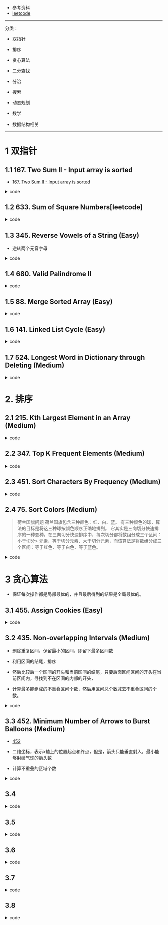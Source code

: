 - 参考资料
- [leetcode](https://github.com/CyC2018/Interview-Notebook/blob/master/notes/Leetcode%20%E9%A2%98%E8%A7%A3.md)

---

分类： 
- 双指针
- 排序
- 贪心算法
- 二分查找
- 分治
- 搜索
- 动态规划

- 数学
- 数据结构相关

---
# 1 双指针
## 1.1 167. Two Sum II - Input array is sorted
- [167. Two Sum II - Input array is sorted](https://leetcode.com/problems/two-sum-ii-input-array-is-sorted/description/)

<details><summary>code</summary>

```
class Solution {
public:
    vector<int> twoSum(vector<int>& numbers, int target) {
        vector<int> res;
        if(numbers.empty())
            return res;
        // 双边搜索
        int left=0, right = numbers.size() -1;
        while(left <right){
            if(numbers[left] + numbers[right] < target)
                left++;
            else if(numbers[left] + numbers[right] > target)
                right --;
            else 
                break;
        }
        if(left >= right)
            return res;
        
        res.push_back(left+1);
        res.push_back(right+1);
        return res;
        
        
            
    }
};
```

</details>

## 1.2 633. Sum of Square Numbers[leetcode]


<details><summary>code</summary>

```
class Solution {
public:
    bool judgeSquareSum(int c) {
        if(c < 0)
            return false;
        int mid = static_cast<int>(sqrt(c));
        cout<<mid<<endl;
        int l=0, r = mid;
        while(l<=r){
            if(l*l + r*r < c)
                l++;
            else if(l*l + r*r > c)
                r--;
            else
                break;
        }
        if (l>r)
            return false;
        
        return true;
        
    }
};

```

</details>

## 1.3 345. Reverse Vowels of a String (Easy)
- 逆转两个元音字母

<details><summary>code</summary>

```

class Solution {
public:
    string reverseVowels(string s) {
        if(s.empty())
            return "";

       // cout<<"start.."<<endl;
        int l=0,r=s.size()-1;
        while(l<r){
            while(!res.count(s[l]))
                l++;
            while(!res.count(s[r]))
                r--;
            if(l<r)
                swap(s[l++],s[r--]);
            
        }
       // cout<<"s:"<<s<<endl;
        return s;
    }
public:
    set<char> res;
    Solution(){
        res.insert('a');
        res.insert('A');
        res.insert('e');
        res.insert('E');
        res.insert('i');
        res.insert('I');
        res.insert('o');
        res.insert('O');
        res.insert('U');
        res.insert('u'); 
    }
    
    
    
};

```

</details>


## 1.4 680. Valid Palindrome II

<details><summary>code</summary>

```
class Solution {
public:
    bool validPalindrome(string s) {
        if(s.empty() || s.size() ==1)
            return true;
        
        int i=0, j= s.size()-1;
        int cnt=0;
        bool t = ispalin(s,i,j,cnt);

        return t;

    }
    
    
    bool ispalin(string& s , int i, int j,int cnt){
        if (cnt > 1)
            return false;
            if(i>j)
            return true;

        if(s[i] != s[j]){
            cnt++;
            return  ispalin(s,i+1,j,cnt) || ispalin(s,i,j-1,cnt);
        }
        else 
            return ispalin(s,i+1,j-1,cnt);
    }
};
```

</details>

## 1.5 88. Merge Sorted Array (Easy)

<details><summary>code</summary>

```
class Solution {
public:
    void merge(vector<int>& nums1, int m, vector<int>& nums2, int n) {
        if(m+n > nums1.size() || n==0)
            return ;
        int len = nums1.size()-1;
        
        if(m==0){
            for(int i=0;i<n;i++)
                nums1[i] = nums2[i];
        }


        int i=m-1,j=n-1;
        while((i>=0 || j>=0) && len>=0 ){
            if(i<0)
            {
                nums1[len] = nums2[j];
                j--;
            }else if(j<0)
                break;
            else if(nums1[i] >= nums2[j]){
                nums1[len]= nums1[i];
                i--;
            }else{
                nums1[len] = nums2[j];
                j--;
            }
            len--;
        }

    }
};

```

</details>

## 1.6 141. Linked List Cycle (Easy)

<details><summary>code</summary>

```
class Solution {
public:
    bool hasCycle(ListNode *head) {
        if(!head || head->next == nullptr)
            return false;
        ListNode* low , *fast;
        low = head;
        fast = low->next;
        while(low && fast && fast->next){
            if(low == fast)
                return true;
            low = low->next;
            fast = fast->next->next;
        }
        return false;
        
    }
};
```

</details>

## 1.7 524. Longest Word in Dictionary through Deleting (Medium)

<details><summary>code</summary>

```
class Solution {
public:
    string findLongestWord(string s, vector<string>& d) {
        if(s.size() == 0 || d.size() == 0)
            return "";
        int maxlen=0;
        int len1 = s.size();
        int tmp=0;
        int idx=-1;
        sort(d.begin(),d.end());
        for(int i=0;i<d.size();i++){
            int len2 = d[i].size();
            if(len1 < len2)
                continue;
            tmp = isstr(s, d[i]);
            if(tmp == len2 && tmp > maxlen)
            {
                maxlen = tmp;
                idx = i;
             }
        }
        return idx== -1 ? "" : d[idx];
        
    }
    
    int  isstr(string s1, string s2){
        int i=0,j=0;
        while(i<s1.size() && j < s2.size()){
            if(s1[i] == s2[j])
                j++;
            i++;
        }
        return j;
    }
    
};
```

</details>


# 2. 排序

## 2.1 215. Kth Largest Element in an Array (Medium)

<details><summary>code</summary>

```
class Solution {
public:
    int findKthLargest(vector<int>& nums, int k) {
        if(nums.size() == 0)
            return 0;
        
        priority_queue<int> pq;
        for(int n : nums){
            pq.push(n);
        }
        
        while( k>1)
        {
            pq.pop();
            k--;
        }
        
        return pq.top();
        
    }
};

```

</details>


## 2.2 347. Top K Frequent Elements (Medium)

<details><summary>code</summary>

```
class Solution {
public:
    vector<int> topKFrequent(vector<int>& nums, int k) {
        unordered_map<int, int> freq;
        for (int i = 0; i < nums.size(); i++)
            freq[nums[i]]++;
        
        int range_min = 0;
        int range_max = 0;
        for (auto it = freq.begin(); it != freq.end(); it++)
        {
            range_min = min(range_min, it->second);
            range_max = max(range_max, it->second);
        }
        
        vector<vector<int>> buckets(range_max - range_min + 1);
        for (auto it = freq.begin(); it != freq.end(); it++)
        {
            buckets[it->second - range_min].push_back(it->first);
        }
        
        vector<int> result;
        for (int i = int(buckets.size())-1; i >= 0; i--)
        {
            for (int j = 0; j < buckets[i].size(); j++)
            {
                result.push_back(buckets[i][j]);
                if (result.size() == k)
                    return result;
            }
        }
        
        return result;
    }  
        
};

```

</details>

## 2.3 451. Sort Characters By Frequency (Medium)

<details><summary>code</summary>

```
class Solution {
public:
    string frequencySort(string s) {
        int len = s.size();
        map<char, int> mapping;
        int maxn = 0;
        for(char c : s){
            mapping[c] ++;
            if(maxn < mapping[c])
                maxn = mapping[c];
        }

        vector<vector<char>> buckets(maxn+1);
        
        for(auto it = mapping.begin();it != mapping.end(); it++){  // 桶排序
            buckets[it->second].push_back(it->first);
        }
        
        string res;
        for(int i= maxn; i>=0; i-- ){
            for(char c : buckets[i]){
                for(int j = 0;j<i;j++){
                    res += c;
                }
            }        
        }
        
        return res;

    }
};

```

</details>

## 2.4 75. Sort Colors (Medium)

> 荷兰国旗问题
> 荷兰国旗包含三种颜色：红、白、蓝。
> 有三种颜色的球，算法的目标是将这三种球按颜色顺序正确地排列。
> 它其实是三向切分快速排序的一种变种，在三向切分快速排序中，每次切分都将数组分成三个区间：小于切分> 元素、等于切分元素、大于切分元素，而该算法是将数组分成三个区间：等于红色、等于白色、等于蓝色。

<details><summary>code</summary>

```
class Solution {
public:
    void sortColors(vector<int>& nums) {
        if(nums.empty())
            return;
        int zero = 0, one = 0, two = nums.size()-1;
        while(one < two){
            if(nums[one] == 0){
                swap(nums[zero],nums[one]);

                zero++;
                one++;
            }
            else if(nums[one] == 2){
                swap(nums[one],nums[two]);

                two--;
            }
            else
                one++;
        }  

    }

};

```

</details>



# 3 贪心算法
- 保证每次操作都是局部最优的，并且最后得到的结果是全局最优的。

## 3.1 455. Assign Cookies (Easy)
<details><summary>code</summary>

```
class Solution {
public:
    int findContentChildren(vector<int>& g, vector<int>& s) {
        sort(g.begin(),g.end());
        sort(s.begin(),s.end());
        
        int i=0,j=0;
        while(i< g.size() && j < s.size()){
            if(g[i] <= s[j])
                i++;  // 满足一个孩子，下一个孩子
            j++;    // 下一块饼干
        }
        return i;
    }
};
```

</details>


## 3.2 435. Non-overlapping Intervals (Medium)

- 删除重复区间，保留最小的区间，即留下最多区间数

- 利用区间的结尾，排序
- 然后比较后一个区间的开头和当前区间的结尾，只要后面区间区间的开头在当前区间内，寻找到不在区间的内部的开头，
- 计算最多能组成的不重叠区间个数，然后用区间总个数减去不重叠区间的个数。



<details><summary>code</summary>

```
/**
 * Definition for an interval.
 * struct Interval {
 *     int start;
 *     int end;
 *     Interval() : start(0), end(0) {}
 *     Interval(int s, int e) : start(s), end(e) {}
 * };
 */
class Solution {
public:
    int eraseOverlapIntervals(vector<Interval>& num) {
        if(num.empty())
            return 0;
        
        sort(num.begin(), num.end() , comp);
        
        int len = num.size();
        int cnt = 1;
        int end = num[0].end;
        
        for(int i=1;i<len;i++)
        {
            if(num[i].start < end)
            {
                continue;
            }
            cnt++;
            end = num[i].end;
        }
        return len - cnt;
        
    }
    
static    bool comp(Interval a, Interval b){
        if(a.end < b.end)
            return true;
        
        return false;
    }
    
};
```

</details>

## 3.3 452. Minimum Number of Arrows to Burst Balloons (Medium)

- [452](https://leetcode.com/problems/minimum-number-of-arrows-to-burst-balloons/description/)

- 二维坐标，表示x轴上的位置起点和终点，但是，箭头只能垂直射入，最小能够射破气球的箭头数
- 计算不重叠的区域个数

<details><summary>code</summary>


```
class Solution {
public:
    int findMinArrowShots(vector<pair<int, int>>& points) {
        if(points.empty())
            return 0;
        
        sort(points.begin(), points.end(), comp);
        int len = points.size();
        int cnt =1;
        int end = points[0].second;
        
        for(int i=1;i<len;i++){
            if(points[i].first <= end){
                continue;
            }
            cnt++;
            end = points[i].second;
          //  cout<<"i:"<<i<<" "<<points[i].first<<endl;
        }
        return cnt;
        
        
        
    }
    
    
 static   bool comp(pair<int,int>& a,pair<int,int>&b ){
        if (a.second < b.second)
            return true;
        return false;
    }
    
};

```

</details>

## 3.4


<details><summary>code</summary>

```
```

</details>


## 3.5

<details><summary>code</summary>

```
```

</details>


## 3.6

<details><summary>code</summary>

```
```

</details>

## 3.7

<details><summary>code</summary>

```
```

</details>

## 3.8
<details><summary>code</summary>

```
```

</details>







